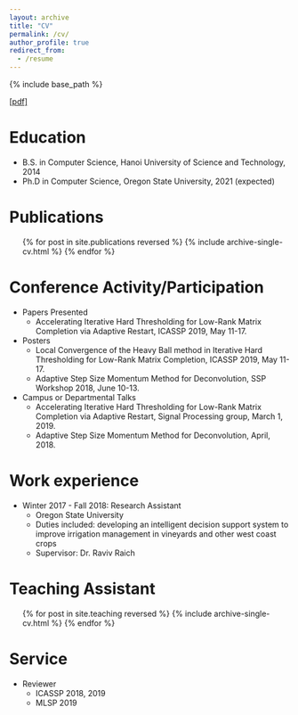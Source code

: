 ```yaml
---
layout: archive
title: "CV"
permalink: /cv/
author_profile: true
redirect_from:
  - /resume
---
```


{% include base_path %}

[[pdf]](/files/CV_TrungVu.pdf)

Education
======
* B.S. in Computer Science, Hanoi University of Science and Technology, 2014
* Ph.D in Computer Science, Oregon State University, 2021 (expected)

Publications
======
  <ul>{% for post in site.publications reversed %}
    {% include archive-single-cv.html %}
  {% endfor %}</ul>
  
Conference Activity/Participation
======
* Papers Presented
  * Accelerating Iterative Hard Thresholding for Low-Rank Matrix Completion via Adaptive Restart, ICASSP 2019, May 11-17.
* Posters
  * Local Convergence of the Heavy Ball method in Iterative Hard Thresholding for Low-Rank Matrix Completion, ICASSP 2019, May 11-17.
  * Adaptive Step Size Momentum Method for Deconvolution, SSP Workshop 2018, June 10-13.
* Campus or Departmental Talks
  * Accelerating Iterative Hard Thresholding for Low-Rank Matrix Completion via Adaptive Restart, Signal Processing group, March 1, 2019.
  * Adaptive Step Size Momentum Method for Deconvolution, April, 2018.

Work experience
======
* Winter 2017 - Fall 2018: Research Assistant
  * Oregon State University
  * Duties included: developing an intelligent decision support system to improve irrigation management in vineyards and other west coast crops
  * Supervisor: Dr. Raviv Raich

Teaching Assistant
======
  <ul>{% for post in site.teaching reversed %}
    {% include archive-single-cv.html %}
  {% endfor %}</ul>
  
Service
======
* Reviewer
  * ICASSP 2018, 2019
  * MLSP 2019
